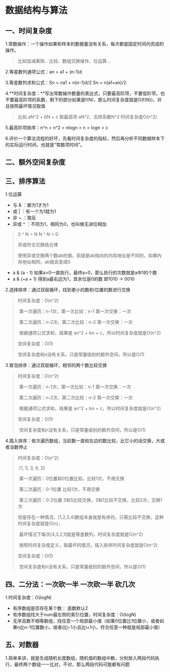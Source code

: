 # 数据结构与算法

## 一、时间复杂度

1.常数操作：一个操作如果和样本的数据量没有关系，每次都是固定时间内完成的操作。

> 比如加减乘除、比较、数组交换操作、位运算...

2.等差数列通项公式：an = a1 + (n-1)d

3.等差数列求和公式：Sn = na1 + n(n-1)d/2         Sn = n(a1+an)/2

4.**时间复杂度：**写出常数操作数量的表达式，只要最高阶项，不要低阶项，也不要最高阶项的系数，剩下的部分如果是f(N)，那么时间复杂度就是O(f(N))，并且按照最坏情况取值

> 比如 aN^2 + bN + c 取最高项 aN^2，去除系数N^2 时间复杂度O(n^2)

5.最高阶项排序：n^n  >  n^2 > nlogn > n > logn > c

6.评价一个算法流程的好坏，先看时间复杂度的指标，然后再分析不同数据样本下的实际运行时间，也就是“常数项时间”。

## 二、额外空间复杂度
## 三、排序算法
1.位运算
- 与 & ：都为1才为1
- 或 | ：有一个为1就为1
- 非 ~ ：取反
- 异或 ^ ：不同为1，相同为0，也叫做无进位相加
> 0 ^ N = N  N ^ N = 0
>
> 异或符合交换结合律 
>
> 使用异或交换两个数ab的值，前提是ab指向的内存地址是不同的，如果内存地址相同，ab就会变成0
- a & (a - 1) 如果a>0一直执行，最终a=0，那么执行的次数就是a中1的个数
- a & (~a + 1) 得到a最右边为1，其余位是0的数 即1010 -> 0010

2.选择排序：通过双层循环，找到更小的数和i位置的数进行交换
> 时间复杂度：O(n^2)
>
> ​	第一次遍历：n-1次，第一次比较：n-1 第一次交换：一次
>
> ​	第二次遍历：n-2次，第二次比较：n-2 第一次交换：一次
>
> ​	根据通项公式求和，结果是 an^2 + bn + c，所以时间复杂度就是O(n^2)
>
> 空间复杂度：O(1)
>
> 空间复杂度和n没有关系，只是常量级别的额外空间，所以是O(1)

3.冒泡排序：通过双层循环，相邻的两个数比较交换
> 时间复杂度：O(n^2)
>
> ​	第一次遍历：n-1次，第一次比较：n-1 第一次交换：一次
>
> ​	第二次遍历：n-2次，第二次比较：n-2 第一次交换：一次
>
> ​	根据通项公式求和，结果是 an^2 + bn + c，所以时间复杂度就是O(n^2)
>
> 空间复杂度：O(1)
>
> ​	空间复杂度和n没有关系，只是常量级别的额外空间，所以是O(1)

4.插入排序：依次遍历数组，当前数一直和左边的数比较，比它小的话交换，大或者没数停止
> 时间复杂度：O(n^2) 
>
> ​	[1, 5, 3, 6, 2]
>
> ​	第一次遍历：0位置和0位置比较，比较1次，不用交换
>
> ​	第二次遍历：0-1位置 比较1次，不用交换
>
> ​	第三次遍历：0-2位置  3和5比较交换，3和1比较不交换，比较2次，交换1次
>
> ​	但是存在一种情况，[1,2,3,4]数组本身就是有序的，只需比较不交换，这种时间复杂度就是O(n)，
>
> ​	最坏情况下每次[4,3,2,1]就是等差数列，时间复杂度就是O(n^2)
>
> ​	按照时间复杂度定义，取最坏的情况，插入排序时间复杂度就是O(n^2)
>
> 空间复杂度：O(1)
>
> ​	空间复杂度和n没有关系，只是常量级别的额外空间，所以是O(1)

## 四、二分法：一次砍一半 一次砍一半 砍几次 
1.时间复杂度：O(logN)
- 有序数组是否存在某个数： 底数默认2
- 有序数组找大于num最左侧的索引位置，时间复杂度：O(logN)
- 无序且数不相等数组，找任意一个局部最小值（如果0位置比1位置小，或者如果n比n-1位置数小，或者i比i-1小且比i+1小，符合任意一种就是局部最小值）

## 五、对数器
1.简单来讲，就是生成随机长度数组，随机值的数组中数，分别放入两段代码执行，最终两个数组一一比对，不对，那么两段代码可能都有问题
